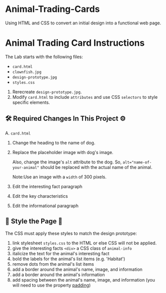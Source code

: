# Animal-Trading-Cards
Using HTML and CSS to convert an initial design into a functional web page.

# Animal Trading Card Instructions

The Lab starts with the following files:

* `card.html`
* `clownfish.jpg`
* `design-prototype.jpg`
* `styles.css`

1. Rerecreate `design-prototype.jpg`.
2. Modify `card.html` to include `attributes` and use CSS `selectors` to style specific elements.


## 🛠 Required Changes In This Project ⚙️

A. `card.html`

1. Change the heading to the name of dog.
2. Replace the placeholder image with dog's image.

    Also, change the image's `alt` attribute to the dog.
    So, `alt="name-of-your-animal"` should be replaced with the actual name of the animal.

    Note:Use an image with a `width` of 300 pixels. 

3. Edit the interesting fact paragraph
4. Edit the key characteristics
5. Edit the informational paragraph

## 💃 Style the Page 🕺

The CSS must apply these styles to match the design prototype:

  1. link stylesheet `styles.css` to the HTML or else CSS will not be applied.
  2. give the interesting facts `<div>` a CSS class of `animal-info`
  3. italicize the text for the animal's interesting fact
  4. bold the labels for the animal's list items (e.g. 'Habitat')
  5. remove dots from the animal's list items
  6. add a border around the animal's name, image, and information
  7. add a border around the animal's information
  8. add spacing between the animal's name, image, and information (you will need to use the property [padding](https://developer.mozilla.org/en-US/docs/Web/CSS/padding))
